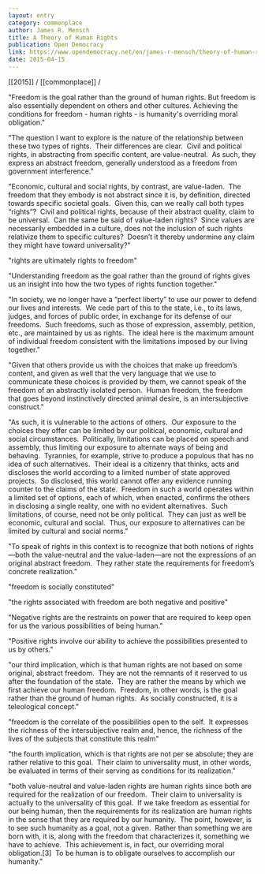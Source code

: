 ```yaml
---
layout: entry
category: commonplace
author: James R. Mensch
title: A Theory of Human Rights
publication: Open Democracy
link: https://www.opendemocracy.net/en/james-r-mensch/theory-of-human-rights/
date: 2015-04-15
---
```


[[2015]] / [[commonplace]] / 

"Freedom is the goal rather than the ground of human rights. But freedom is also essentially dependent on others and other cultures. Achieving the conditions for freedom - human rights - is humanity's overriding moral obligation."

"The question I want to explore is the nature of the relationship between these two types of rights.  Their differences are clear.  Civil and political rights, in abstracting from specific content, are value-neutral.  As such, they express an abstract freedom, generally understood as a freedom from government interference."

"Economic, cultural and social rights, by contrast, are value-laden.  The freedom that they embody is not abstract since it is, by definition, directed towards specific societal goals.  Given this, can we really call both types “rights”?  Civil and political rights, because of their abstract quality, claim to be universal.  Can the same be said of value-laden rights?  Since values are necessarily embedded in a culture, does not the inclusion of such rights relativize them to specific cultures?  Doesn’t it thereby undermine any claim they might have toward universality?"

"rights are ultimately rights to freedom"

"Understanding freedom as the goal rather than the ground of rights gives us an insight into how the two types of rights function together."

"In society, we no longer have a “perfect liberty” to use our power to defend our lives and interests.  We cede part of this to the state, i.e., to its laws, judges, and forces of public order, in exchange for its defense of our freedoms.  Such freedoms, such as those of expression, assembly, petition, etc., are maintained by us as rights.  The ideal here is the maximum amount of individual freedom consistent with the limitations imposed by our living together."

"Given that others provide us with the choices that make up freedom’s content, and given as well that the very language that we use to communicate these choices is provided by them, we cannot speak of the freedom of an abstractly isolated person.  Human freedom, the freedom that goes beyond instinctively directed animal desire, is an intersubjective construct."

"As such, it is vulnerable to the actions of others.  Our exposure to the choices they offer can be limited by our political, economic, cultural and social circumstances.  Politically, limitations can be placed on speech and assembly, thus limiting our exposure to alternate ways of being and behaving.  Tyrannies, for example, strive to produce a populous that has no idea of such alternatives.  Their ideal is a citizenry that thinks, acts and discloses the world according to a limited number of state approved projects.  So disclosed, this world cannot offer any evidence running counter to the claims of the state.  Freedom in such a world operates within a limited set of options, each of which, when enacted, confirms the others in disclosing a single reality, one with no evident alternatives.  Such limitations, of course, need not be only political.  They can just as well be economic, cultural and social.  Thus, our exposure to alternatives can be limited by cultural and social norms."

"To speak of rights in this context is to recognize that both notions of rights—both the value-neutral and the value-laden—are not the expressions of an original abstract freedom.  They rather state the requirements for freedom’s concrete realization."

"freedom is socially constituted"

"the rights associated with freedom are both negative and positive"

"Negative rights are the restraints on power that are required to keep open for us the various possibilities of being human."

"Positive rights involve our ability to achieve the possibilities presented to us by others."

"our third implication, which is that human rights are not based on some original, abstract freedom.  They are not the remnants of it reserved to us after the foundation of the state.  They are rather the means by which we first achieve our human freedom.  Freedom, in other words, is the goal rather than the ground of human rights.  As socially constructed, it is a teleological concept."

"freedom is the correlate of the possibilities open to the self.  It expresses the richness of the intersubjective realm and, hence, the richness of the lives of the subjects that constitute this realm"

"the fourth implication, which is that rights are not per se absolute; they are rather relative to this goal.  Their claim to universality must, in other words, be evaluated in terms of their serving as conditions for its realization."

"both value-neutral and value-laden rights are human rights since both are required for the realization of our freedom.  Their claim to universality is actually to the universality of this goal.  If we take freedom as essential for our being human, then the requirements for its realization are human rights in the sense that they are required by our humanity.  The point, however, is to see such humanity as a goal, not a given.  Rather than something we are born with, it is, along with the freedom that characterizes it, something we have to achieve.  This achievement is, in fact, our overriding moral obligation.[3]  To be human is to obligate ourselves to accomplish our humanity."
